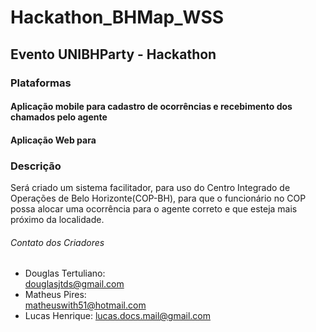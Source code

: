 # Hackathon_BHMap_WSS
## Evento UNIBHParty - Hackathon

### Plataformas
#### Aplicação mobile para cadastro de ocorrências e recebimento dos chamados pelo agente
#### Aplicação Web para 

### Descrição
<p>
    Será criado um sistema facilitador, para uso do Centro Integrado de Operações de Belo Horizonte(COP-BH), para que o funcionário no COP possa alocar uma ocorrência para o agente correto e que esteja mais próximo da localidade.
</p>

###### Contato dos Criadores
- Douglas Tertuliano:  
<douglasjtds@gmail.com>
- Matheus Pires:  
<matheuswith51@hotmail.com>
- Lucas Henrique:
<lucas.docs.mail@gmail.com>